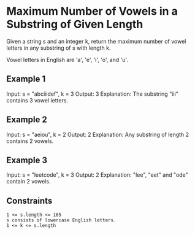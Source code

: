 # Maximum Number of Vowels in a Substring of Given Length

Given a string s and an integer k, return the maximum number of vowel letters
in any substring of s with length k.

Vowel letters in English are 'a', 'e', 'i', 'o', and 'u'.

## Example 1

Input: s = "abciiidef", k = 3
Output: 3
Explanation: The substring "iii" contains 3 vowel letters.

## Example 2

Input: s = "aeiou", k = 2
Output: 2
Explanation: Any substring of length 2 contains 2 vowels.

## Example 3

Input: s = "leetcode", k = 3
Output: 2
Explanation: "lee", "eet" and "ode" contain 2 vowels.

## Constraints

    1 <= s.length <= 105
    s consists of lowercase English letters.
    1 <= k <= s.length
